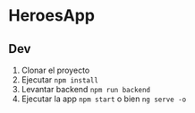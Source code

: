 # HeroesApp
## Dev
1. Clonar el proyecto
2. Ejecutar ```npm install ```
3. Levantar backend ```npm run backend ```
4. Ejecutar la app ```npm start``` o bien ```ng serve -o```
